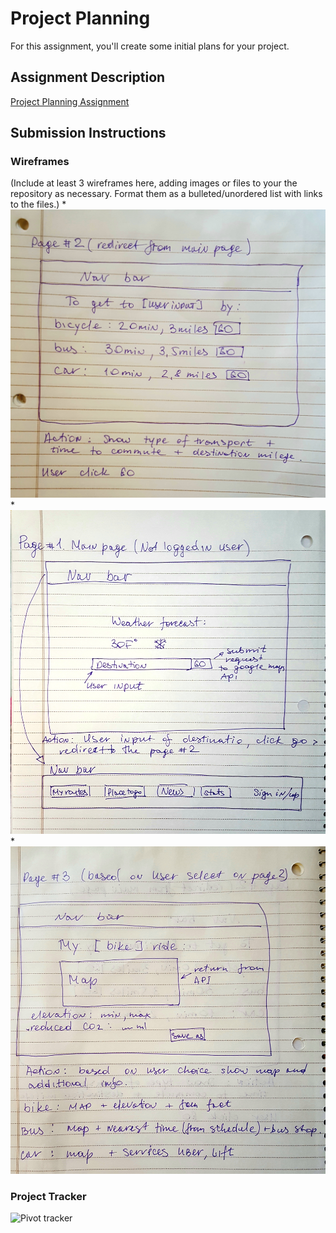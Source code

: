 # Project Planning
For this assignment, you'll create some initial plans for your project.

## Assignment Description
[Project Planning Assignment](https://education.launchcode.org/liftoff/assignments/planning/)

## Submission Instructions

### Wireframes

(Include at least 3 wireframes here, adding images or files to your the repository as necessary. Format them as a bulleted/unordered list with links to the files.)
*![GitHub](https://github.com/shiftma/Twisted-wheel/blob/master/Page_1.jpg)
*![GitHub](https://github.com/shiftma/Twisted-wheel/blob/master/Page_2.jpg)
*![GitHub](https://github.com/shiftma/Twisted-wheel/blob/master/Page_3.jpg)

### Project Tracker

![Pivot tracker](https://www.pivotaltracker.com/n/projects/2157760)
